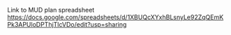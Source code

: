 Link to MUD plan spreadsheet
https://docs.google.com/spreadsheets/d/1XBUQcXYxhBLsnyLe92ZqQEmKPk3APUloDPThjTlcVDo/edit?usp=sharing
